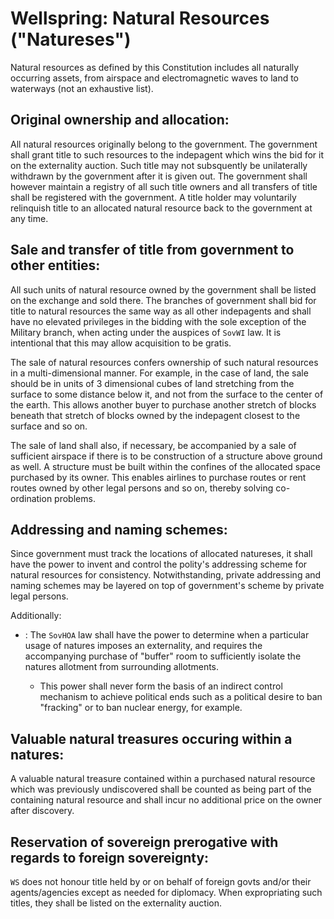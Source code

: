 # Wellspring: Natural Resources ("Natureses")

Natural resources as defined by this Constitution includes all naturally occurring assets, from airspace and electromagnetic waves to land to waterways (not an exhaustive list).

## Original ownership and allocation:

All natural resources originally belong to the government. The government shall grant title to such resources to the indepagent which wins the bid for it on the externality auction. Such title may not subsquently be unilaterally withdrawn by the government after it is given out. The government shall however maintain a registry of all such title owners and all transfers of title shall be registered with the government. A title holder may voluntarily relinquish title to an allocated natural resource back to the government at any time.

## Sale and transfer of title from government to other entities:

All such units of natural resource owned by the government shall be listed on the exchange and sold there. The branches of government shall bid for title to natural resources the same way as all other indepagents and shall have no elevated privileges in the bidding with the sole exception of the Military branch, when acting under the auspices of `SovWI` law. It is intentional that this may allow acquisition to be gratis.

The sale of natural resources confers ownership of such natural resources in a multi-dimensional manner. For example, in the case of land, the sale should be in units of 3 dimensional cubes of land stretching from the surface to some distance below it, and not from the surface to the center of the earth. This allows another buyer to purchase another stretch of blocks beneath that stretch of blocks owned by the indepagent closest to the surface and so on.

The sale of land shall also, if necessary, be accompanied by a sale of sufficient airspace if there is to be construction of a structure above ground as well. A structure must be built within the confines of the allocated space purchased by its owner. This enables airlines to purchase routes or rent routes owned by other legal persons and so on, thereby solving co-ordination problems.

## Addressing and naming schemes:

Since government must track the locations of allocated natureses, it shall have the power to invent and control the polity's addressing scheme for natural resources for consistency. Notwithstanding, private addressing and naming schemes may be layered on top of government's scheme by private legal persons.

Additionally:
- <Experimental>: The `SovHOA` law shall have the power to determine when a particular usage of natures imposes an externality, and requires the accompanying purchase of "buffer" room to sufficiently isolate the natures allotment from surrounding allotments.
  - This power shall never form the basis of an indirect control mechanism to achieve political ends such as a political desire to ban "fracking" or to ban nuclear energy, for example.

## Valuable natural treasures occuring within a natures:

A valuable natural treasure contained within a purchased natural resource which was previously undiscovered shall be counted as being part of the containing natural resource and shall incur no additional price on the owner after discovery.

## Reservation of sovereign prerogative with regards to foreign sovereignty:

`WS` does not honour title held by or on behalf of foreign govts and/or their agents/agencies except as needed for diplomacy. When expropriating such titles, they shall be listed on the externality auction.
